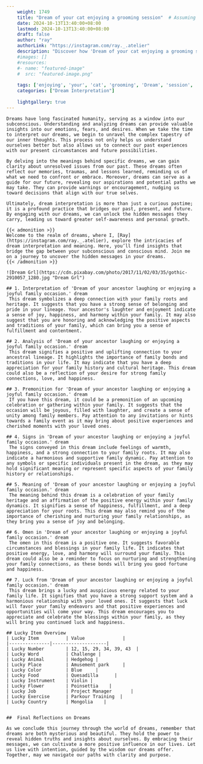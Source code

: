 ```yaml
---
    weight: 1749
    title: "Dream of your cat enjoying a grooming session"  # Assuming 'title' column exists
    date: 2024-10-13T13:40:00+08:00
    lastmod: 2024-10-13T13:40:00+08:00
    draft: false
    author: "ray"
    authorLink: "https://instagram.com/ray._.atelier"
    description: "Discover how 'Dream of your cat enjoying a grooming session' can interpret your future and uncover its significant meanings in your life."
    #images: []
    #resources:
    #- name: "featured-image"
    #  src: "featured-image.png"
    
    tags: ['enjoying', 'your', 'cat', 'grooming', 'Dream', 'session', 'a', 'of']
    categories: ["Dream Interpretation"]
    
    lightgallery: true
---
```

    
    Dreams have long fascinated humanity, serving as a window into our subconscious. Understanding and analyzing dreams can provide valuable insights into our emotions, fears, and desires. When we take the time to interpret our dreams, we begin to unravel the complex tapestry of our inner thoughts. This process not only helps us understand ourselves better but also allows us to connect our past experiences with our present circumstances and future possibilities.
    
    By delving into the meanings behind specific dreams, we can gain clarity about unresolved issues from our past. These dreams often reflect our memories, traumas, and lessons learned, reminding us of what we need to confront or embrace. Moreover, dreams can serve as a guide for our future, revealing our aspirations and potential paths we may take. They can provide warnings or encouragement, nudging us toward decisions that align with our true selves.
    
    Ultimately, dream interpretation is more than just a curious pastime; it is a profound practice that bridges our past, present, and future. By engaging with our dreams, we can unlock the hidden messages they carry, leading us toward greater self-awareness and personal growth.
    
    {{< admonition >}}
    Welcome to the realm of dreams, where I, [Ray](https://instagram.com/ray._.atelier), explore the intricacies of dream interpretation and meaning. Here, you’ll find insights that bridge the gap between your subconscious and conscious mind. Join me on a journey to uncover the hidden messages in your dreams.
    {{< /admonition >}}
    
    ![Dream Grl](https://cdn.pixabay.com/photo/2017/11/02/03/35/gothic-2910057_1280.jpg "Dream Grl")
    
    ## 1. Interpretation of 'Dream of your ancestor laughing or enjoying a joyful family occasion.' dream
     This dream symbolizes a deep connection with your family roots and heritage. It suggests that you have a strong sense of belonging and pride in your lineage. Your ancestor's laughter and enjoyment indicate a sense of joy, happiness, and harmony within your family. It may also suggest that you are honoring and acknowledging the positive aspects and traditions of your family, which can bring you a sense of fulfillment and contentment.
    
    ## 2. Analysis of 'Dream of your ancestor laughing or enjoying a joyful family occasion.' dream
     This dream signifies a positive and uplifting connection to your ancestral lineage. It highlights the importance of family bonds and traditions in your life. It may indicate that you have a deep appreciation for your family history and cultural heritage. This dream could also be a reflection of your desire for strong family connections, love, and happiness.
    
    ## 3. Premonition for 'Dream of your ancestor laughing or enjoying a joyful family occasion.' dream
     If you have this dream, it could be a premonition of an upcoming celebration or gathering within your family. It suggests that the occasion will be joyous, filled with laughter, and create a sense of unity among family members. Pay attention to any invitations or hints towards a family event as it may bring about positive experiences and cherished moments with your loved ones.
    
    ## 4. Signs in 'Dream of your ancestor laughing or enjoying a joyful family occasion.' dream
     The signs conveyed in this dream include feelings of warmth, happiness, and a strong connection to your family roots. It may also indicate a harmonious and supportive family dynamic. Pay attention to any symbols or specific individuals present in the dream, as they may hold significant meaning or represent specific aspects of your family history or relationships.
    
    ## 5. Meaning of 'Dream of your ancestor laughing or enjoying a joyful family occasion.' dream
     The meaning behind this dream is a celebration of your family heritage and an affirmation of the positive energy within your family dynamics. It signifies a sense of happiness, fulfillment, and a deep appreciation for your roots. This dream may also remind you of the importance of cherishing and nurturing your family relationships, as they bring you a sense of joy and belonging.
    
    ## 6. Omen in 'Dream of your ancestor laughing or enjoying a joyful family occasion.' dream
     The omen in this dream is a positive one. It suggests favorable circumstances and blessings in your family life. It indicates that positive energy, love, and harmony will surround your family. This dream could also be a reminder to focus on nurturing and strengthening your family connections, as these bonds will bring you good fortune and happiness.
    
    ## 7. Luck from 'Dream of your ancestor laughing or enjoying a joyful family occasion.' dream
     This dream brings a lucky and auspicious energy related to your family life. It signifies that you have a strong support system and a harmonious relationship with your loved ones. It suggests that luck will favor your family endeavors and that positive experiences and opportunities will come your way. This dream encourages you to appreciate and celebrate the blessings within your family, as they will bring you continued luck and happiness.
    
    ## Lucky Item Overview
    | Lucky Item          | Value              |
    |---------------|--------------------|
    | Lucky Number        | 12, 15, 29, 34, 39, 43  |
    | Lucky Word          | Challenge |
    | Lucky Animal        | Hedgehog |
    | Lucky Place         | Amusement park     |
    | Lucky Color         | Blue     |
    | Lucky Food          | Quesadilla      |
    | Lucky Instrument    | Violin |
    | Lucky Flower        | Poinsettia    |
    | Lucky Job           | Project Manager       |
    | Lucky Exercise      | Parkour Training  |
    | Lucky Country       | Mongolia    |
    
    
    ##  Final Reflections on Dreams
    
    As we conclude this journey through the world of dreams, remember that dreams are both mysterious and beautiful. They hold the power to reveal hidden truths and insights about ourselves. By embracing their messages, we can cultivate a more positive influence in our lives. Let us live with intention, guided by the wisdom our dreams offer. Together, may we navigate our paths with clarity and purpose.
    